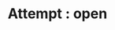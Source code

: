 ---
layout: design
title: "Attempt : open"
ref: 03.Activities_00.Header_d.Attempt_a.Open
image: 03.Activities_00.Header_d.Attempt_a.Open.png
---